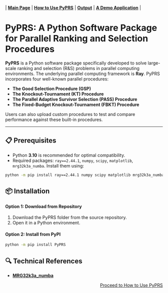 | [**Main Page**](README.md) | [**How to Use PyPRS**](./files/How%20to%20Use%20PyPRS.md) | [**Output**](./files/Output.md) | [**A Demo Application**](./files/A%20Demo%20Application.md) |


# PyPRS: A Python Software Package for Parallel Ranking and Selection Procedures



**PyPRS** is a Python software package specifically developed to solve large-scale ranking and selection (R&S) problems in parallel computing environments. The underlying parallel computing framework is **Ray**. PyPRS incorporates four well-known parallel procedures: 

- **The Good Selection Procedure (GSP)**
- **The Knockout-Tournament (KT) Procedure**
- **The Parallel Adaptive Survivor Selection (PASS) Procedure**
- **The Fixed-Budget Knockout-Tournament (FBKT) Procedure**

Users can also upload custom procedures to test and compare performance against these built-in procedures.

---
## 📋 Prerequisites
- Python **3.10** is recommended for optimal compatibility.
- Required packages:  `ray==2.44.1`, `numpy`, `scipy`, `matplotlib`, `mrg32k3a_numba`. Install them using:
```bash
python -m pip install ray==2.44.1 numpy scipy matplotlib mrg32k3a_numba
```

## 📦 Installation
#### Option 1: Download from Repository
1. Download the PyPRS folder from the source repository.
2. Open it in a Python environment.
#### Option 2: Install from PyPI
```bash
python -m pip install PyPRS
```
## 🔍 Technical References
- [**MRG32k3a_numba**](./files/MRG32k3a_numba.md)
<p align="right"><a href="./files/How to Use PyPRS.md"> Proceed to How to Use PyPRS</a></p>
